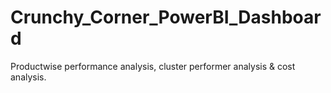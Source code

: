 # Crunchy_Corner_PowerBI_Dashboard
Productwise performance analysis, cluster performer analysis & cost analysis.
